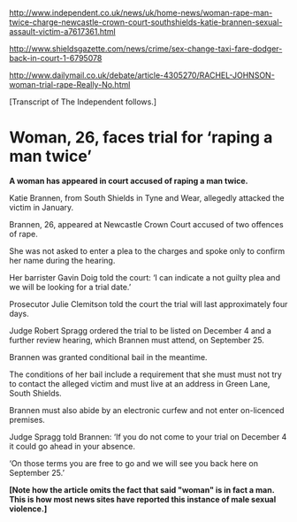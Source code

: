 http://www.independent.co.uk/news/uk/home-news/woman-rape-man-twice-charge-newcastle-crown-court-southshields-katie-brannen-sexual-assault-victim-a7617361.html

http://www.shieldsgazette.com/news/crime/sex-change-taxi-fare-dodger-back-in-court-1-6795078

http://www.dailymail.co.uk/debate/article-4305270/RACHEL-JOHNSON-woman-trial-rape-Really-No.html

[Transcript of The Independent follows.]

# Woman, 26, faces trial for ‘raping a man twice’

**A woman has appeared in court accused of raping a man twice.**

Katie Brannen, from South Shields in Tyne and Wear, allegedly attacked
the victim in January.

Brannen, 26, appeared at Newcastle Crown Court accused of two offences
of rape.

She was not asked to enter a plea to the charges and spoke only to
confirm her name during the hearing.

Her barrister Gavin Doig told the court: ‘I can indicate a not guilty
plea and we will be looking for a trial date.’

Prosecutor Julie Clemitson told the court the trial will last
approximately four days.

Judge Robert Spragg ordered the trial to be listed on December 4 and a
further review hearing, which Brannen must attend, on September 25.

Brannen was granted conditional bail in the meantime.

The conditions of her bail include a requirement that she must must
not try to contact the alleged victim and must live at an address in
Green Lane, South Shields.

Brannen must also abide by an electronic curfew and not enter
on-licenced premises.

Judge Spragg told Brannen: ‘If you do not come to your trial on
December 4 it could go ahead in your absence.

‘On those terms you are free to go and we will see you back here on
September 25.’

**[Note how the article omits the fact that said "woman" is in fact a
man.  This is how most news sites have reported this instance of male
sexual violence.]**
